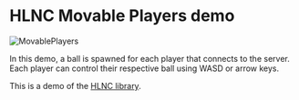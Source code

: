 # HLNC Movable Players demo

![MovablePlayers](https://github.com/Heavenlode/HLNC-Demo-MovablePlayers/assets/13342266/92074fc9-301f-4c4c-b85d-f784ec368516)

In this demo, a ball is spawned for each player that connects to the server. Each player can control their respective ball using WASD or arrow keys.

This is a demo of the [HLNC library](https://github.com/Heavenlode/HLNC).
